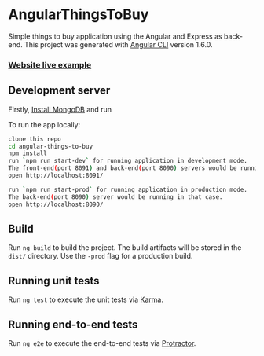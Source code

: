 # AngularThingsToBuy
Simple things to buy application using the Angular and Express as back-end.
This project was generated with [Angular CLI](https://github.com/angular/angular-cli) version 1.6.0.

### [Website live example](https://angular-things-to-buy-app.herokuapp.com)

## Development server

Firstly, [Install MongoDB](https://docs.mongodb.com/manual/installation/) and run

To run the app locally:

```bash
clone this repo
cd angular-things-to-buy
npm install
run `npm run start-dev` for running application in development mode.
The front-end(port 8091) and back-end(port 8090) servers would be running in that case.
open http://localhost:8091/

run `npm run start-prod` for running application in production mode.
The back-end(port 8090) server would be running in that case.
open http://localhost:8090/
```

## Build

Run `ng build` to build the project. The build artifacts will be stored in the `dist/` directory. Use the `-prod` flag for a production build.

## Running unit tests

Run `ng test` to execute the unit tests via [Karma](https://karma-runner.github.io).

## Running end-to-end tests

Run `ng e2e` to execute the end-to-end tests via [Protractor](http://www.protractortest.org/).

